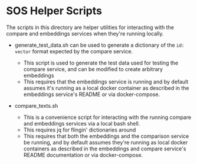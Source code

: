 # SOS Helper Scripts

The scripts in this directory are helper utilities for interacting with the compare and embeddings
services when they're running locally.

* generate_test_data.sh can be used to generate a dictionary of the `id: vector` format expected by the compare service.
    - This script is used to generate the test data used for testing the compare service, and can be modified to create arbitrary embeddings
    - This requires that the embeddings service is running and by default assumes it's running as a local docker container 
      as described in the embeddings service's README or via docker-compose.

* compare_texts.sh
    - This is a convenience script for interacting with the running compare and embeddings services via a local bash shell.
    - This requires jq for flingin' dictionaries around
    - This requires that both the embeddings and the comparison service be running, and by default assumes they're running as local docker containers
      as described in the embeddings and compare service's README documentation or via docker-compose. 
